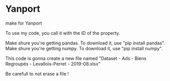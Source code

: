 # Yanport
make for Yanport

To use my code, you call it with the ID of the property.

Make shure you're getting pandas. To download it, use "pip install pandas".
Make shure you're getting numpy. To download it, use "pip install numpy".

This code is gonna create a new file named "Dataset - Ads - Biens Regroupés - Levallois-Perret - 2019-08.xlsx"

Be carefull to not erase a file !
